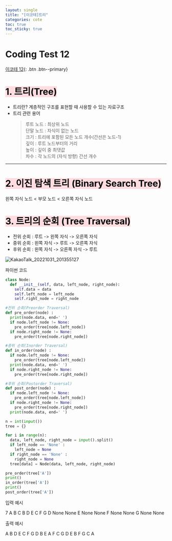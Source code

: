 ```yaml
---
layout: single
title: "[이코테]트리"
categories: cote
toc: true
toc_sticky: true
---
```


# Coding Test 12

[이코테 12](https://www.youtube.com/watch?v=i5yHkP1jQmo&list=PLRx0vPvlEmdAghTr5mXQxGpHjWqSz0dgC&index=12){: .btn .btn--primary}

# <mark style='background-color: #ffdce0'>1. 트리(Tree)</mark>

- 트리란? 계층적인 구조를 표현할 때 사용할 수 있는 자료구조
- 트리 관련 용어
  > 루트 노드 : 최상위 노드  
  > 단말 노드 : 자식이 없는 노드  
  > 크기 : 트리에 포함된 모든 노드 개수(간선은 노드-1)  
  > 깊이 : 루트 노드부터의 거리  
  > 높이 : 깊이 중 최댓값  
  > 차수 : 각 노드의 (자식 방향) 간선 개수

---

# <mark style='background-color: #ffdce0'>2. 이진 탐색 트리 (Binary Search Tree)</mark>

왼쪽 자식 노드 < 부모 노드 < 오른쪽 자식 노드

# <mark style='background-color: #ffdce0'>3. 트리의 순회 (Tree Traversal)</mark>

- 전위 순회 : 루트 -> 왼쪽 자식 -> 오른쪽 자식
- 중위 순회 : 왼쪽 자식 -> 루트 -> 오른쪽 자식
- 후위 순회 : 왼쪽 자식 -> 오른쪽 자식 -> 루트

![KakaoTalk_20221031_201355127](https://user-images.githubusercontent.com/63334368/198999784-b139149a-9d4f-4a5e-9e0e-b7b1be720569.png)

파이썬 코드

```python
class Node:
  def __init__(self, data, left_node, right_node):
    self.data = data
    self.left_node = left_node
    self.right_node = right_node

#전위 순회(Preorder Traversal)
def pre_order(node) :
  print(node.data, end=' ')
  if node.left_node != None:
    pre_order(tree[node.left_node])
  if node.right_node != None:
    pre_order(tree[node.right_node])

#중위 순회(Inorder Traversal)
def in_order(node) :
  if node.left_node != None:
    pre_order(tree[node.left_node])
  print(node.data, end=' ')
  if node.right_node != None:
    pre_order(tree[node.right_node])

#후위 순회(Postorder Traversal)
def post_order(node) :
  if node.left_node != None:
    pre_order(tree[node.left_node])
  if node.right_node != None:
    pre_order(tree[node.right_node])
  print(node.data, end=' ')

n = int(input())
tree = {}

for i in range(n):
  data, left_node, right_node = input().split()
  if left_node == 'None' :
    left_node = None
  if right_node == 'None' :
    right_node = None
  tree[data] = Node(data, left_node, right_node)

pre_order(tree['A'])
print()
in_order(tree['A'])
print()
post_order(tree['A'])
```

입력 예시

7
A B C
B D E
C F G
D None None
E None None
F None None
G None None

출력 예시

A B D E C F G
D B E A F C G
D E B F G C A
